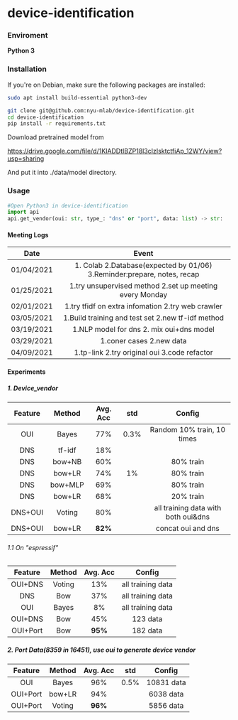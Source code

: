 # device-identification

### Enviroment

**Python 3**

### Installation

If you're on Debian, make sure the following packages are installed:

```sh
sudo apt install build-essential python3-dev
```

```sh
git clone git@github.com:nyu-mlab/device-identification.git
cd device-identification
pip install -r requirements.txt
```

Download pretrained model from 

https://drive.google.com/file/d/1KIADDtIBZP18l3cIzIsktctfiAp_12WY/view?usp=sharing

And put it into ./data/model directory.

### Usage

```python
#Open Python3 in device-identification
import api
api.get_vendor(oui: str, type_: "dns" or "port", data: list) -> str:
```



#### Meeting Logs

|    Date    |                            Event                             |
| :--------: | :----------------------------------------------------------: |
| 01/04/2021 | 1. Colab 2.Database(expected by 01/06) 3.Reminder:prepare, notes, recap |
| 01/25/2021 |   1.try unsupervised method 2.set up meeting every Monday    |
| 02/01/2021 |      1.try tfidf on extra infomation 2.try web crawler       |
| 03/05/2021 |      1.Build training and test set 2.new tf-idf method       |
| 03/19/2021 |           1.NLP model for dns 2. mix oui+dns model           |
| 03/29/2021 |                   1.coner cases 2.new data                   |
| 04/09/2021 |         1.tp-link 2.try original oui 3.code refactor         |

#### Experiments

##### 1. Device_vendor

| Feature | Method  | Avg. Acc | std  |               Config                |
| :-----: | :-----: | :------: | :--: | :---------------------------------: |
|   OUI   |  Bayes  |   77%    | 0.3% |     Random 10% train, 10 times      |
|   DNS   | tf-idf  |   18%    |      |                                     |
|   DNS   | bow+NB  |   60%    |      |              80% train              |
|   DNS   | bow+LR  |   74%    |  1%  |              80% train              |
|   DNS   | bow+MLP |   69%    |      |              80% train              |
|   DNS   | bow+LR  |   68%    |      |              20% train              |
| DNS+OUI | Voting  |   80%    |      | all training data with both oui&dns |
| DNS+OUI | bow+LR  | **82%**  |      |         concat oui and dns          |

###### 1.1 On "espressif"

| Feature  | Method | Avg. Acc |      Config       |
| :------: | :----: | :------: | :---------------: |
| OUI+DNS  | Voting |   13%    | all training data |
|   DNS    |  Bow   |   37%    | all training data |
|   OUI    | Bayes  |    8%    | all training data |
| OUI+DNS  |  Bow   |   45%    |     123 data      |
| OUI+Port |  Bow   | **95%**  |     182 data      |

##### 2. Port Data(8359 in 16451), use oui to generate device vendor

| Feature  | Method | Avg. Acc | std  |   Config   |
| :------: | :----: | :------: | :--: | :--------: |
|   OUI    | Bayes  |   96%    | 0.5% | 10831 data |
| OUI+Port | bow+LR |   94%    |      | 6038 data  |
| OUI+Port | Voting | **96%**  |      | 5856 data  |

​	


